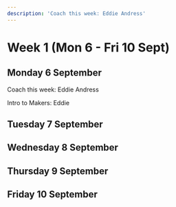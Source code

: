 ```yaml
---
description: 'Coach this week: Eddie Andress'
---
```


# Week 1 \(Mon 6 - Fri 10 Sept\)

## Monday 6 September

Coach this week: Eddie Andress

Intro to Makers: Eddie

## Tuesday 7 September

## Wednesday 8 September

## Thursday 9 September

## Friday 10 September

